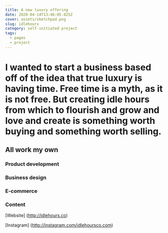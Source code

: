 ```yaml
---
title: A new luxury offering
date: 2020-04-14T13:46:05.825Z
cover: assets/sketchpad.png
slug: idlehours
category: self-initiated project
tags:
  - pages
  - project
---
```

# I wanted to start a business based off of the idea that true luxury is having time. Free time is  a myth, as it is not free. But creating idle hours from which to flourish and grow and love and create is something worth buying and something worth selling. 

## All work my own

### Product development

### Business design

### E-commerce

### Content

[Website] (http://idlehours.co)

[Instagram] (http://instagram.com/idlehoursco.com)